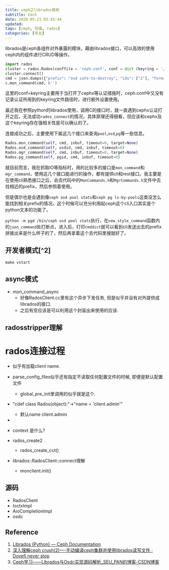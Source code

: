 ```yaml
---
title: ceph之librados使用
subtitle: tech
date: 2020-05-21 03:43:44
updated:
tags: [ceph, 存储, rados]
categories: [专业]
---
```


librados是ceph各组件对外暴露的模块，藉由librados接口，可以高效的使用ceph内的组件进行CRUD等操作。

<!--more-->

``` python
import rados
cluster = rados.Rados(conffile = 'ceph.conf', conf = dict (keyring = '/path/to/keyring'))
cluster.connect()
cmd = json.dumps({"prefix": "osd safe-to-destroy", "ids": ["2"], "format": "json"})
c.mon_command(cmd, b'')
```
这里的conf=keyring主要用于当打开了cephx等认证措施时，ceph.conf中又没有记录认证所用到的keyring文件路径时，进行额外设置使用。

最近我在参照python的librados使用，调用C的接口时，就一直遇到cephx认证打开之后，无法成功`rados_connect`的情况，具体原理还得细看，但应该和cephx及这个keyring存在强相关性是可以确认的了。

连接成功之后，主要使用下属这几个接口来查询`pool`,`osd`,`pg`等一些信息。

``` python
Rados.mon_command(self, cmd, inbuf, timeout=0, target=None)
Rados.osd_command(self, osdid, cmd, inbuf, timeout=0)
Rados.mgr_command(self, cmd, inbuf, timeout=0, target=None)
Rados.pg_command(self, pgid, cmd, inbuf, timeout=0)
```

就目前而言，我在抓取IO等指标时，用的比较多的接口是`mon_command`和`mgr_command`，使用这几个接口能进行的操作，都有提供cli和rest接口。我主要是在使用cli熟悉接口之后，会去代码中的`MonCommands.h`和`MgrCommands.h`文件中去找相近的prefix，然后参照着使用。

但是偶尔也是会遇到像`ceph osd pool stats`和`ceph pg ls-by-pools`这类没怎么能找到相关prefix的情况。这个时候可以充分利用起ceph这个cli入口其实是个python文本的功能了。

`python -m pgd /bin/ceph osd pool stats`执行，在`new_style_command`函数内的`json_command`处打断点，进入后，打印`cmddict`就可以看到cli发送出去的prefix拼接出来是什么样子的了，然后再拿着这个去代码里搜就好了。

## 开发者模式[^2]
`make vstart`

## async模式

* mon_command_async
  * 好像RadosClient.cc里有这个异步下发任务, 但是似乎并没有对外提供成librados的接口.
  * 之后有空应该是可以利用这个封装出来使用的应该.

## radosstripper理解


# rados连接过程

* 似乎有加载client name.

* parse_config_files似乎还有指定不读取任何配置文件的时候, 即便是默认配置文件
  * global_pre_init里调用的似乎就是这个.
* "cdef class Rados(object):"->"name = 'client.admin'"
  * 默认name client.admin
* 
* context 是什么?
* rados_create2
  * rados_create_cct()
* librados::RadosClient::connect理解
  * monclient.init()


## 源码
* RadosClient
* IoctxImpl
* AioCompletionImpl
* osdc



## Reference
1. [Librados \(Python\) — Ceph Documentation](https://docs.ceph.com/docs/master/rados/api/python/)
2. [深入理解ceph crush\(2\)—\-手动编译ceph集群并使用librados读写文件 · Dovefi never stop](https://www.dovefi.com/post/%E6%B7%B1%E5%85%A5%E7%90%86%E8%A7%A3crush2%E6%89%8B%E5%8A%A8%E7%BC%96%E8%AF%91ceph%E9%9B%86%E7%BE%A4%E5%B9%B6%E4%BD%BF%E7%94%A8librados%E8%AF%BB%E5%86%99%E6%96%87%E4%BB%B6/)
3. [Ceph学习——Librados与Osdc实现源码解析\_SEU\_PAN的博客\-CSDN博客](https://blog.csdn.net/CSND_PAN/article/details/78707756)